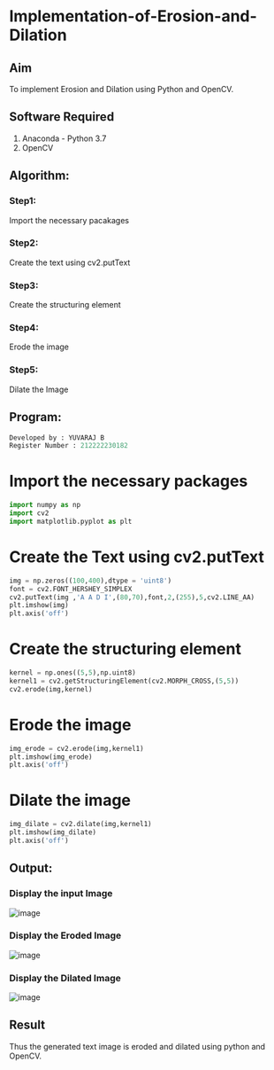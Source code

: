 # Implementation-of-Erosion-and-Dilation
## Aim
To implement Erosion and Dilation using Python and OpenCV.
## Software Required
1. Anaconda - Python 3.7
2. OpenCV
## Algorithm:
### Step1:
Import the necessary pacakages
### Step2:
Create the text using cv2.putText
### Step3:
Create the structuring element
### Step4:
Erode the image
### Step5:
Dilate the Image
## Program:
``` Python
Developed by : YUVARAJ B
Register Number : 212222230182
```
# Import the necessary packages
```python
import numpy as np
import cv2
import matplotlib.pyplot as plt
```
# Create the Text using cv2.putText
```python
img = np.zeros((100,400),dtype = 'uint8')
font = cv2.FONT_HERSHEY_SIMPLEX
cv2.putText(img ,'A A D I',(80,70),font,2,(255),5,cv2.LINE_AA)
plt.imshow(img)
plt.axis('off')
```
# Create the structuring element
```python
kernel = np.ones((5,5),np.uint8)
kernel1 = cv2.getStructuringElement(cv2.MORPH_CROSS,(5,5))
cv2.erode(img,kernel)
```
# Erode the image
```python
img_erode = cv2.erode(img,kernel1)
plt.imshow(img_erode)
plt.axis('off')
```
# Dilate the image
```python
img_dilate = cv2.dilate(img,kernel1)
plt.imshow(img_dilate)
plt.axis('off')
```
## Output:

### Display the input Image
![image](https://github.com/22009011/erosion--dilation/assets/118343461/1acaf154-800c-4db6-8617-814a600237c9)



### Display the Eroded Image
![image](https://github.com/22009011/erosion--dilation/assets/118343461/8a52c946-0c72-4c30-af20-b6b59719f4c5)



### Display the Dilated Image
![image](https://github.com/22009011/erosion--dilation/assets/118343461/f3c31b0f-25bc-4e26-88fb-be2503776950)



## Result
Thus the generated text image is eroded and dilated using python and OpenCV.

